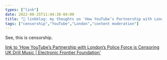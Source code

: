 ```yaml
---
types: ["link"]
date: 2022-08-25T11:44:38-04:00
title: "🔗 linkblog: my thoughts on 'How YouTube’s Partnership with London’s Police Force is Censoring UK Drill Music | Electronic Frontier Foundation'"
tags: ["censorship","YouTube","London","content moderation"]
---
```

See, this is censorship.
 

[link to 'How YouTube’s Partnership with London’s Police Force is Censoring UK Drill Music | Electronic Frontier Foundation'](https://www.eff.org/deeplinks/2022/08/how-youtubes-partnership-londons-police-force-censoring-uks-drill-music)

